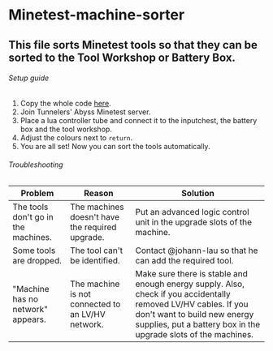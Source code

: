 # Minetest-machine-sorter
## This file sorts Minetest tools so that they can be sorted to the Tool Workshop or Battery Box.

###### Setup guide
1. Copy the whole code [here](https://raw.githubusercontent.com/johann-lau/Minetest-machine-sorter/main/Sorter).
2. Join Tunnelers' Abyss Minetest server.
3. Place a lua controller tube and connect it to the inputchest, the battery box and the tool workshop.
4. Adjust the colours next to  `return`.
5. You are all set! Now you can sort the tools automatically.

###### Troubleshooting
Problem|Reason|Solution
------|------|------
The tools don't go in the machines.|The machines doesn't have the required upgrade.|Put an advanced logic control unit in the upgrade slots of the machine.
Some tools are dropped.|The tool can't be identified.|Contact @johann-lau so that he can add the required tool.
"Machine has no network" appears.|The machine is not connected to an LV/HV network.|Make sure there is stable and enough energy supply. Also, check if you accidentally removed LV/HV cables. If you don't want to build new energy supplies, put a battery box in the upgrade slots of the machines.
